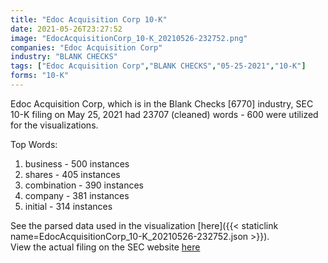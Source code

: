 ```yaml
---
title: "Edoc Acquisition Corp 10-K"
date: 2021-05-26T23:27:52
image: "EdocAcquisitionCorp_10-K_20210526-232752.png"
companies: "Edoc Acquisition Corp"
industry: "BLANK CHECKS"
tags: ["Edoc Acquisition Corp","BLANK CHECKS","05-25-2021","10-K"]
forms: "10-K"
---
```

Edoc Acquisition Corp, which is in the Blank Checks [6770] industry, SEC 10-K filing on May 25, 2021 had 23707 (cleaned) words - 600 were utilized for the visualizations.

Top Words:
1. business - 500 instances
2. shares - 405 instances
3. combination - 390 instances
4. company - 381 instances
5. initial - 314 instances


See the parsed data used in the visualization [here]({{< staticlink name=EdocAcquisitionCorp_10-K_20210526-232752.json >}}).  
View the actual filing on the SEC website [here](https://www.sec.gov/Archives/edgar/data/1824884/0001213900-21-028874.txt)